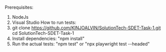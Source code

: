 Prerequisites:
1. NodeJs
2. Visual Studio
   How to run tests:
1. git clone https://github.com/KINJOALVIN/SolutionTech-SDET-Task-1.git
cd SolutionTech-SDET-Task-1
2. Install dependencies: "npm install"
3. Run the actual tests: "npm test" or "npx playwright test --headed"
